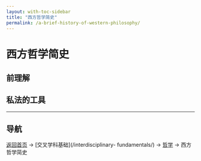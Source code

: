 ```yaml
---
layout: with-toc-sidebar
title: "西方哲学简史"
permalink: /a-brief-history-of-western-philosophy/
---
```

# 西方哲学简史

## 前理解

## 私法的工具

---

## 导航
[返回首页](/) → [交叉学科基础](/interdisciplinary- fundamentals/) → [哲学](/philosophy/) → 西方哲学简史
